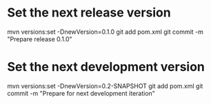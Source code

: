 
# Set the next release version
mvn versions:set -DnewVersion=0.1.0
git add pom.xml
git commit -m "Prepare release 0.1.0"

# Set the next development version
mvn versions:set -DnewVersion=0.2-SNAPSHOT
git add pom.xml
git commit -m "Prepare for next development iteration"
